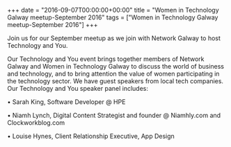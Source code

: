 +++
date = "2016-09-07T00:00:00+00:00"
title = "Women in Technology Galway meetup-September 2016"
tags = ["Women in Technology Galway meetup-September 2016"]
+++

Join us for our September meetup as we join with Network Galway to host Technology and You.

Our Technology and You event brings together members of Network Galway and Women in Technology Galway to discuss the world of business and technology, and to bring attention the value of women participating in the technology sector. We have guest speakers from local tech companies. Our Technology and You speaker panel includes:

• Sarah King, Software Developer @ HPE

• Niamh Lynch, Digital Content Strategist and founder @ Niamhly.com and Clockworkblog.com

• Louise Hynes, Client Relationship Executive, App Design
